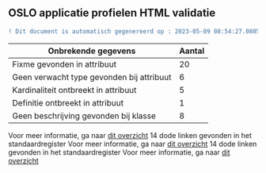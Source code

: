 ## OSLO applicatie profielen HTML validatie
```diff
! Dit document is automatisch gegenereerd op : 2023-05-09 08:54:27.080502
```

| Onbrekende gegevens               | Aantal  |
| ----------------------------              | --------------------------  |
| Fixme gevonden in attribuut               | 20  |
| Geen verwacht type gevonden bij attribuut | 6  |
| Kardinaliteit ontbreekt in attribuut      | 5  |
| Definitie ontbreekt in attribuut          | 1  |
| Geen beschrijving gevonden bij klasse     | 8  |

Voor meer informatie, ga naar [dit overzicht](output/controle_applicatieprofiel.md)
14 dode linken gevonden in het standaardregister
Voor meer informatie, ga naar [dit overzicht](output/dead_links.md)
14 dode linken gevonden in het standaardregister
Voor meer informatie, ga naar [dit overzicht](output/dead_links.md)